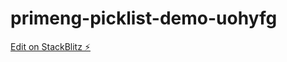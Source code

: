 # primeng-picklist-demo-uohyfg

[Edit on StackBlitz ⚡️](https://stackblitz.com/edit/primeng-picklist-demo-uohyfg)